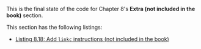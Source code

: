 
This is the final state of the code for Chapter 8's **Extra (not included in the book)** section.

This section has the following listings:

- [Listing 8.18: Add `linkc` instructions (not included in the book)](https://github.com/inancgumus/gobyexample/blob/73acb3755b4ff3af94e6ce90b55de4792acb0f1a/link/cmd/linkc/README.md)
